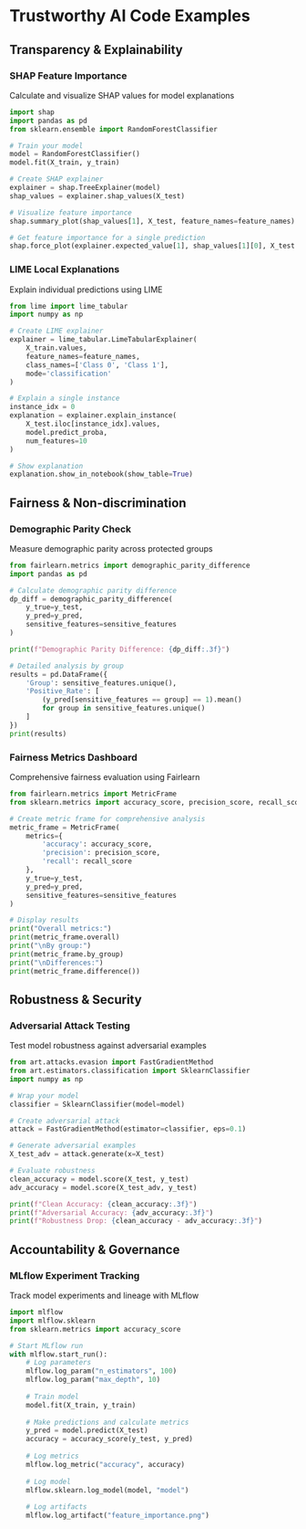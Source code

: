 # Trustworthy AI Code Examples

## Transparency & Explainability

### SHAP Feature Importance

Calculate and visualize SHAP values for model explanations

```python
import shap
import pandas as pd
from sklearn.ensemble import RandomForestClassifier

# Train your model
model = RandomForestClassifier()
model.fit(X_train, y_train)

# Create SHAP explainer
explainer = shap.TreeExplainer(model)
shap_values = explainer.shap_values(X_test)

# Visualize feature importance
shap.summary_plot(shap_values[1], X_test, feature_names=feature_names)

# Get feature importance for a single prediction
shap.force_plot(explainer.expected_value[1], shap_values[1][0], X_test.iloc[0])
```

### LIME Local Explanations

Explain individual predictions using LIME

```python
from lime import lime_tabular
import numpy as np

# Create LIME explainer
explainer = lime_tabular.LimeTabularExplainer(
    X_train.values,
    feature_names=feature_names,
    class_names=['Class 0', 'Class 1'],
    mode='classification'
)

# Explain a single instance
instance_idx = 0
explanation = explainer.explain_instance(
    X_test.iloc[instance_idx].values,
    model.predict_proba,
    num_features=10
)

# Show explanation
explanation.show_in_notebook(show_table=True)
```

## Fairness & Non-discrimination

### Demographic Parity Check
Measure demographic parity across protected groups

```python
from fairlearn.metrics import demographic_parity_difference
import pandas as pd

# Calculate demographic parity difference
dp_diff = demographic_parity_difference(
    y_true=y_test,
    y_pred=y_pred,
    sensitive_features=sensitive_features
)

print(f"Demographic Parity Difference: {dp_diff:.3f}")

# Detailed analysis by group
results = pd.DataFrame({
    'Group': sensitive_features.unique(),
    'Positive_Rate': [
        (y_pred[sensitive_features == group] == 1).mean()
        for group in sensitive_features.unique()
    ]
})
print(results)
```

### Fairness Metrics Dashboard

Comprehensive fairness evaluation using Fairlearn

```python
from fairlearn.metrics import MetricFrame
from sklearn.metrics import accuracy_score, precision_score, recall_score

# Create metric frame for comprehensive analysis
metric_frame = MetricFrame(
    metrics={
        'accuracy': accuracy_score,
        'precision': precision_score,
        'recall': recall_score
    },
    y_true=y_test,
    y_pred=y_pred,
    sensitive_features=sensitive_features
)

# Display results
print("Overall metrics:")
print(metric_frame.overall)
print("\nBy group:")
print(metric_frame.by_group)
print("\nDifferences:")
print(metric_frame.difference())
```

## Robustness & Security

### Adversarial Attack Testing
Test model robustness against adversarial examples

```python
from art.attacks.evasion import FastGradientMethod
from art.estimators.classification import SklearnClassifier
import numpy as np

# Wrap your model
classifier = SklearnClassifier(model=model)

# Create adversarial attack
attack = FastGradientMethod(estimator=classifier, eps=0.1)

# Generate adversarial examples
X_test_adv = attack.generate(x=X_test)

# Evaluate robustness
clean_accuracy = model.score(X_test, y_test)
adv_accuracy = model.score(X_test_adv, y_test)

print(f"Clean Accuracy: {clean_accuracy:.3f}")
print(f"Adversarial Accuracy: {adv_accuracy:.3f}")
print(f"Robustness Drop: {clean_accuracy - adv_accuracy:.3f}")
```

## Accountability & Governance

### MLflow Experiment Tracking

Track model experiments and lineage with MLflow

```python
import mlflow
import mlflow.sklearn
from sklearn.metrics import accuracy_score

# Start MLflow run
with mlflow.start_run():
    # Log parameters
    mlflow.log_param("n_estimators", 100)
    mlflow.log_param("max_depth", 10)
    
    # Train model
    model.fit(X_train, y_train)
    
    # Make predictions and calculate metrics
    y_pred = model.predict(X_test)
    accuracy = accuracy_score(y_test, y_pred)
    
    # Log metrics
    mlflow.log_metric("accuracy", accuracy)
    
    # Log model
    mlflow.sklearn.log_model(model, "model")
    
    # Log artifacts
    mlflow.log_artifact("feature_importance.png")
```